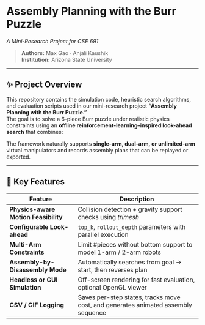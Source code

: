 # Assembly Planning with the Burr Puzzle  
*A Mini-Research Project for CSE 691*

> **Authors:** Max Gao · Anjali Kaushik  
> **Institution:** Arizona State University

---

## ✨ Project Overview
This repository contains the simulation code, heuristic search algorithms, and evaluation scripts used in our mini-research project **“Assembly Planning with the Burr Puzzle.”**  
The goal is to solve a 6-piece Burr puzzle under realistic physics constraints using an **offline reinforcement-learning–inspired look-ahead search** that combines:

The framework naturally supports **single-arm, dual-arm, or unlimited-arm** virtual manipulators and records assembly plans that can be replayed or exported.

---

## 🎯 Key Features
| Feature | Description |
|---------|-------------|
| **Physics-aware Motion Feasibility** | Collision detection + gravity support checks using *trimesh* |
| **Configurable Look-ahead** | `top_k`, `rollout_depth` parameters with parallel execution |
| **Multi-Arm Constraints** | Limit #pieces without bottom support to model 1-arm / 2-arm robots |
| **Assembly-by-Disassembly Mode** | Automatically searches from goal → start, then reverses plan |
| **Headless or GUI Simulation** | Off-screen rendering for fast evaluation, optional OpenGL viewer |
| **CSV / GIF Logging** | Saves per-step states, tracks move cost, and generates animated assembly sequence |

